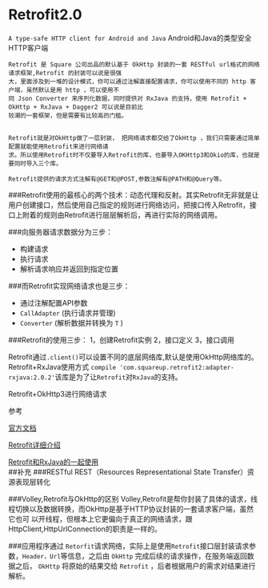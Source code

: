 
# Retrofit2.0
 `A type-safe HTTP client for Android and Java`
  Android和Java的类型安全HTTP客户端

 	Retrofit 是 Square 公司出品的默认基于 OkHttp 封装的一套 RESTful url格式的网络请求框架,Retrofit 的封装可以说是很强
	大，里面涉及到一堆的设计模式，你可以通过注解直接配置请求，你可以使用不同的 http 客户端，虽然默认是用 http ，可以使用不
	同 Json Converter 来序列化数据，同时提供对 RxJava 的支持，使用 Retrofit + OkHttp + RxJava + Dagger2 可以说是目前比
	较潮的一套框架，但是需要有比较高的门槛。 

  
	Retrofit就是对OkHttp做了一层封装， 把网络请求都交给了OkHttp ，我们只需要通过简单配置就能使用Retrofit来进行网络请
	求。所以使用Retrofit时不仅要导入Retrofit的库，也要导入OKHttp3和Okio的库，也就是要同时导入三个库。

   	Retrofit提供的请求方式注解有@GET和@POST,参数注解有@PATH和@Query等。

	
###Retrofit使用的最核心的两个技术：动态代理和反射。其实Retrofit无非就是让用户创建接口，然后使用自己指定的规则进行网络访问，把接口传入Retrofit，接口上附着的规则由Retrofit进行层层解析后，再进行实际的网络调用。


###向服务器请求数据分为三步：
- 构建请求
- 执行请求
- 解析请求响应并返回到指定位置

###而Retrofit实现网络请求也是三步：
- 通过注解配置API参数
- `CallAdapter` (执行请求并管理)
- `Converter` (解析数据并转换为 `T` )

###Retrofit的使用三步：
	1，创建Retrofit实例
	2，接口定义
	3，接口调用


Retrofit通过`.client()`可以设置不同的底层网络库,默认是使用OkHttp网络库的。
Retrofit+RxJava使用方式
`compile 'com.squareup.retrofit2:adapter-rxjava:2.0.2'`该库是为了让`Retrofit`对`RxJava`的支持。

Retrofit+OkHttp3进行网络请求

  参考

[官方文档](http://square.github.io/retrofit/)

[Retrofit详细介绍](http://www.jianshu.com/p/308f3c54abdd)

[Retrofit和RxJava的一起使用](http://www.devwiki.net/2016/03/25/Retrofit-Use-Course-3/)
​	
##补充
###RESTful
	REST（Resources Representational State Transfer）资源表现层转化


###Volley,Retrofit与OkHttp的区别
	Volley,Retrofit是帮你封装了具体的请求，线程切换以及数据转换，而OkHttp是基于HTTP协议封装的一套请求客户端，虽然它也可
	以开线程，但根本上它更偏向于真正的网络请求，跟HttpClient,HttpUrlConnection的职责是一样的。
	
###应用程序通过 `Retorfit`请求网络，实际上是使用`Retrofit`接口层封装请求参数，`Header，Url`等信息，之后由 `OkHttp` 完成后续的请求操作，在服务端返回数据之后， `OkHttp` 将原始的结果交给 `Retrofit` ，后者根据用户的需求对结果进行解析。